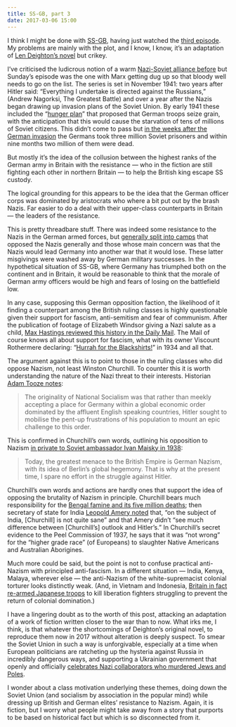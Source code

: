 ```yaml
---
title: SS-GB, part 3
date: 2017-03-06 15:00
---
```


I think I might be done with [SS-GB][], having just watched the [third episode][e3]. My problems are mainly with the plot, and I know, I know, it’s an adaptation of [Len Deighton’s novel][novel] but crikey.

[SS-GB]: http://www.bbc.co.uk/programmes/b08ghxqb
[e3]: http://www.bbc.co.uk/programmes/b08hwhcb
[novel]: https://en.wikipedia.org/wiki/SS-GB

I’ve criticised the ludicrous notion of a warm [Nazi-Soviet alliance before][blog] but Sunday’s episode was the one with Marx getting dug up so that bloody well needs to go on the list. The series is set in November 1941: two years after Hitler said: “Everything I undertake is directed against the Russians,” (Andrew Nagorksi, The Greatest Battle) and over a year after the Nazis began drawing up invasion plans of the Soviet Union. By early 1941 these included the “[hunger plan][tooze]” that proposed that German troops seize grain, with the anticipation that this would cause the starvation of tens of millions of Soviet citizens. This didn’t come to pass but [in the weeks after the German invasion][aw] the Germans took three million Soviet prisoners and within nine months two million of them were dead.

[blog]: https://www.robjwells.com/2017/02/ss-gb/
[tooze]: https://www.wsws.org/en/articles/2008/02/book-f08.html
[aw]: http://www.bbc.co.uk/programmes/p00xbdf5

But mostly it’s the idea of the collusion between the highest ranks of the German army in Britain with the resistance — who in the fiction are still fighting each other in northern Britain — to help the British king escape SS custody.

The logical grounding for this appears to be the idea that the German officer corps was dominated by aristocrats who where a bit put out by the brash Nazis. Far easier to do a deal with their upper-class counterparts in Britain — the leaders of the resistance.

This is pretty threadbare stuff. There was indeed some resistance to the Nazis in the German armed forces, but [generally split into camps][de-res] that opposed the Nazis generally and those whose main concern was that the Nazis would lead Germany into another war that it would lose. These latter misgivings were washed away by German military successes. In the hypothetical situation of SS-GB, where Germany has triumphed both on the continent and in Britain, it would be reasonable to think that the morale of German army officers would be high and fears of losing on the battlefield low.

[de-res]: https://en.wikipedia.org/wiki/German_resistance_to_Nazism#Resistance_in_the_Army_1938.E2.80.9342

In any case, supposing this German opposition faction, the likelihood of it finding a counterpart among the British ruling classes is highly questionable given their support for fascism, anti-semitism and fear of communism. After the publication of footage of Elizabeth Windsor giving a Nazi salute as a child, [Max Hastings reviewed this history in the Daily Mail][mail]. The Mail of course knows all about support for fascism, what with its owner Viscount Rothermere declaring: “[Hurrah for the Blackshirts!][blackshirts]” in 1934 and all that.

[mail]: http://www.dailymail.co.uk/news/article-3167622/MAX-HASTINGS-Queen-blameless-aristocrats-DID-support-Nazis-Second-World-War.html
[blackshirts]: https://commons.wikimedia.org/wiki/File:%22Hurrah_for_the_Blackshirts!%22.jpg

The argument against this is to point to those in the ruling classes who did oppose Nazism, not least Winston Churchill. To counter this it is worth understanding the nature of the Nazi threat to their interests. Historian [Adam Tooze notes][tooze]:

> The originality of National Socialism was that rather than meekly accepting a place for Germany within a global economic order dominated by the affluent English speaking countries, Hitler sought to mobilise the pent-up frustrations of his population to mount an epic challenge to this order.

This is confirmed in Churchill’s own words, outlining his opposition to Nazism [in private to Soviet ambassador Ivan Maisky in 1938][maisky]:

> Today, the greatest menace to the British Empire is German Nazism, with its idea of Berlin’s global hegemony. That is why at the present time, I spare no effort in the struggle against Hitler.

[maisky]: https://books.google.co.uk/books?id=GxyDCgAAQBAJ&pg=PA110&lpg=PA110&dq=%22maisky%22+%22greatest+menace%22+%22Churchill%22&source=bl&ots=TRUzquggFP&sig=T0CMttM-oV40jv6Z1gsIYVo-s9U&hl=en&sa=X&redir_esc=y#v=onepage&q=%22The%20greatest%20menace%20to%20the%20British%20Empire%22&f=false

Churchill’s own words and actions are hardly ones that support the idea of opposing the brutality of Nazism in principle. Churchill bears much responsibility for the [Bengal famine and its five million deaths][bengal]; then secretary of state for India [Leopold Amery noted][amery] that, “on the subject of India, [Churchill] is not quite sane” and that Amery didn’t “see much difference between [Churchill’s] outlook and Hitler’s.” In Churchill’s secret evidence to the Peel Commission of 1937, he says that it was “not wrong” for the “higher grade race” (of Europeans) to slaughter Native Americans and Australian Aborigines.

[bengal]: http://isj.org.uk/forgotten-famine/
[amery]: http://www.counterpunch.org/2016/01/25/winston-churchill-britains-greatest-briton-left-a-legacy-of-global-conflict-and-crimes-against-humanity/

Much more could be said, but the point is not to confuse practical anti-Nazism with principled anti-fascism. In a different situation — India, Kenya, Malaya, wherever else — the anti-Nazism of the white-supremacist colonial torturer looks distinctly weak. (And, in Vietnam and Indonesia, [Britain in fact re-armed Japanese troops][jn] to kill liberation fighters struggling to prevent the return of colonial domination.)

[jn]: http://pubs.socialistreviewindex.org.uk/sr189/newsinger.htm

I have a lingering doubt as to the worth of this post, attacking an adaptation of a work of fiction written closer to the war than to now. What irks me, I think, is that whatever the shortcomings of Deighton’s original novel, to reproduce them now in 2017 without alteration is deeply suspect. To smear the Soviet Union in such a way is unforgivable, especially at a time when European politicians are ratcheting up the hysteria against Russia in incredibly dangerous ways, and supporting a Ukrainian government that openly and officially [celebrates Nazi collaborators who murdered Jews and Poles][forward].

[forward]: http://forward.com/opinion/345738/you-want-to-name-streets-after-the-murderers-of-ukraines-jews/

I wonder about a class motivation underlying these themes, doing down the Soviet Union (and socialism by association in the popular mind) while dressing up British and German elites’ resistance to Nazism. Again, it is fiction, but I worry what people might take away from a story that purports to be based on historical fact but which is so disconnected from it.

